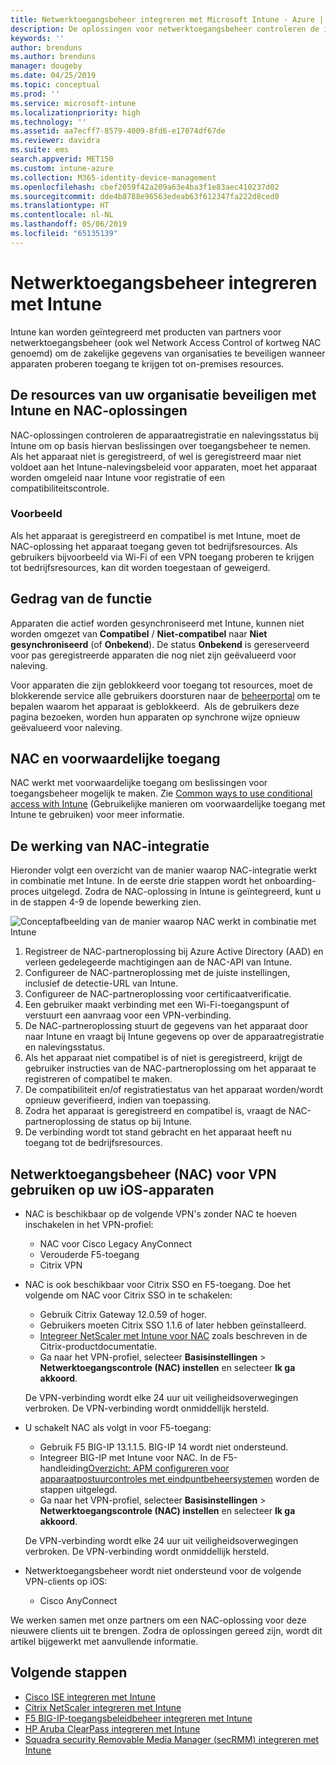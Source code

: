 ```yaml
---
title: Netwerktoegangsbeheer integreren met Microsoft Intune - Azure | Microsoft Docs
description: De oplossingen voor netwerktoegangsbeheer controleren de inschrijving en naleving voor apparaten met Intune. Netwerktoegangsbeheer omvat bepaald gedrag en werkt met voorwaardelijke toegang. Zie de stappen voor het onboarding-proces en een lijst met partneroplossingen.
keywords: ''
author: brenduns
ms.author: brenduns
manager: dougeby
ms.date: 04/25/2019
ms.topic: conceptual
ms.prod: ''
ms.service: microsoft-intune
ms.localizationpriority: high
ms.technology: ''
ms.assetid: aa7ecff7-8579-4009-8fd6-e17074df67de
ms.reviewer: davidra
ms.suite: ems
search.appverid: MET150
ms.custom: intune-azure
ms.collection: M365-identity-device-management
ms.openlocfilehash: cbef2059f42a209a63e4ba3f1e83aec410237d02
ms.sourcegitcommit: dde4b8788e96563edeab63f612347fa222d8ced0
ms.translationtype: HT
ms.contentlocale: nl-NL
ms.lasthandoff: 05/06/2019
ms.locfileid: "65135139"
---
```

# <a name="network-access-control-nac-integration-with-intune"></a>Netwerktoegangsbeheer integreren met Intune

Intune kan worden geïntegreerd met producten van partners voor netwerktoegangsbeheer (ook wel Network Access Control of kortweg NAC genoemd) om de zakelijke gegevens van organisaties te beveiligen wanneer apparaten proberen toegang te krijgen tot on-premises resources.

## <a name="how-do-intune-and-nac-solutions-help-protect-your-organization-resources"></a>De resources van uw organisatie beveiligen met Intune en NAC-oplossingen

NAC-oplossingen controleren de apparaatregistratie en nalevingsstatus bij Intune om op basis hiervan beslissingen over toegangsbeheer te nemen. Als het apparaat niet is geregistreerd, of wel is geregistreerd maar niet voldoet aan het Intune-nalevingsbeleid voor apparaten, moet het apparaat worden omgeleid naar Intune voor registratie of een compatibiliteitscontrole.

### <a name="example"></a>Voorbeeld

Als het apparaat is geregistreerd en compatibel is met Intune, moet de NAC-oplossing het apparaat toegang geven tot bedrijfsresources. Als gebruikers bijvoorbeeld via Wi-Fi of een VPN toegang proberen te krijgen tot bedrijfsresources, kan dit worden toegestaan of geweigerd.

## <a name="feature-behaviors"></a>Gedrag van de functie

Apparaten die actief worden gesynchroniseerd met Intune, kunnen niet worden omgezet van **Compatibel** / **Niet-compatibel** naar **Niet gesynchroniseerd** (of **Onbekend**). De status **Onbekend** is gereserveerd voor pas geregistreerde apparaten die nog niet zijn geëvalueerd voor naleving.

Voor apparaten die zijn geblokkeerd voor toegang tot resources, moet de blokkerende service alle gebruikers doorsturen naar de [beheerportal](https://portal.manage.microsoft.com) om te bepalen waarom het apparaat is geblokkeerd.  Als de gebruikers deze pagina bezoeken, worden hun apparaten op synchrone wijze opnieuw geëvalueerd voor naleving.

## <a name="nac-and-conditional-access"></a>NAC en voorwaardelijke toegang

NAC werkt met voorwaardelijke toegang om beslissingen voor toegangsbeheer mogelijk te maken. Zie [Common ways to use conditional access with Intune](conditional-access-intune-common-ways-use.md) (Gebruikelijke manieren om voorwaardelijke toegang met Intune te gebruiken) voor meer informatie.

## <a name="how-the-nac-integration-works"></a>De werking van NAC-integratie

Hieronder volgt een overzicht van de manier waarop NAC-integratie werkt in combinatie met Intune. In de eerste drie stappen wordt het onboarding-proces uitgelegd. Zodra de NAC-oplossing in Intune is geïntegreerd, kunt u in de stappen 4-9 de lopende bewerking zien.

![Conceptafbeelding van de manier waarop NAC werkt in combinatie met Intune](./media/ca-intune-common-ways-2.png)

1. Registreer de NAC-partneroplossing bij Azure Active Directory (AAD) en verleen gedelegeerde machtigingen aan de NAC-API van Intune.
2. Configureer de NAC-partneroplossing met de juiste instellingen, inclusief de detectie-URL van Intune.
3. Configureer de NAC-partneroplossing voor certificaatverificatie.
4. Een gebruiker maakt verbinding met een Wi-Fi-toegangspunt of verstuurt een aanvraag voor een VPN-verbinding.
5. De NAC-partneroplossing stuurt de gegevens van het apparaat door naar Intune en vraagt bij Intune gegevens op over de apparaatregistratie en nalevingsstatus.
6. Als het apparaat niet compatibel is of niet is geregistreerd, krijgt de gebruiker instructies van de NAC-partneroplossing om het apparaat te registreren of compatibel te maken.
7. De compatibiliteit en/of registratiestatus van het apparaat worden/wordt opnieuw geverifieerd, indien van toepassing.
8. Zodra het apparaat is geregistreerd en compatibel is, vraagt de NAC-partneroplossing de status op bij Intune.
9. De verbinding wordt tot stand gebracht en het apparaat heeft nu toegang tot de bedrijfsresources.

## <a name="use-nac-for-vpn-on-your-ios-devices"></a>Netwerktoegangsbeheer (NAC) voor VPN gebruiken op uw iOS-apparaten  

- NAC is beschikbaar op de volgende VPN's zonder NAC te hoeven inschakelen in het VPN-profiel:

  - NAC voor Cisco Legacy AnyConnect
  - Verouderde F5-toegang
  - Citrix VPN

- NAC is ook beschikbaar voor Citrix SSO en F5-toegang. Doe het volgende om NAC voor Citrix SSO in te schakelen:

  - Gebruik Citrix Gateway 12.0.59 of hoger.  
  - Gebruikers moeten Citrix SSO 1.1.6 of later hebben geïnstalleerd.
  - [Integreer NetScaler met Intune voor NAC](https://docs.citrix.com/en-us/netscaler-gateway/12/microsoft-intune-integration/configuring-network-access-control-device-check-for-netscaler-gateway-virtual-server-for-single-factor-authentication-deployment.html) zoals beschreven in de Citrix-productdocumentatie.
  - Ga naar het VPN-profiel, selecteer **Basisinstellingen** > **Netwerktoegangscontrole (NAC) instellen** en selecteer **Ik ga akkoord**.

  De VPN-verbinding wordt elke 24 uur uit veiligheidsoverwegingen verbroken. De VPN-verbinding wordt onmiddellijk hersteld.

- U schakelt NAC als volgt in voor F5-toegang:

  - Gebruik F5 BIG-IP 13.1.1.5. BIG-IP 14 wordt niet ondersteund.
  - Integreer BIG-IP met Intune voor NAC. In de F5-handleiding[Overzicht: APM configureren voor apparaatpostuurcontroles met eindpuntbeheersystemen](https://support.f5.com/kb/en-us/products/big-ip_apm/manuals/product/apm-client-configuration-7-1-6/6.html#guid-0bd12e12-8107-40ec-979d-c44779a8cc89) worden de stappen uitgelegd.
  - Ga naar het VPN-profiel, selecteer **Basisinstellingen** > **Netwerktoegangscontrole (NAC) instellen** en selecteer **Ik ga akkoord**.

  De VPN-verbinding wordt elke 24 uur uit veiligheidsoverwegingen verbroken. De VPN-verbinding wordt onmiddellijk hersteld.

- Netwerktoegangsbeheer wordt niet ondersteund voor de volgende VPN-clients op iOS:
  - Cisco AnyConnect

We werken samen met onze partners om een NAC-oplossing voor deze nieuwere clients uit te brengen. Zodra de oplossingen gereed zijn, wordt dit artikel bijgewerkt met aanvullende informatie.

## <a name="next-steps"></a>Volgende stappen

- [Cisco ISE integreren met Intune](http://www.cisco.com/c/en/us/td/docs/security/ise/2-1/admin_guide/b_ise_admin_guide_21/b_ise_admin_guide_20_chapter_01000.html)
- [Citrix NetScaler integreren met Intune](http://docs.citrix.com/en-us/netscaler-gateway/12/microsoft-intune-integration/configuring-network-access-control-device-check-for-netscaler-gateway-virtual-server-for-single-factor-authentication-deployment.html)
- [F5 BIG-IP-toegangsbeleidbeheer integreren met Intune](https://support.f5.com/kb/en-us/products/big-ip_apm/manuals/product/apm-client-configuration-13-0-0/6.html)
- [HP Aruba ClearPass integreren met Intune](https://support.arubanetworks.com/Documentation/tabid/77/DMXModule/512/Command/Core_Download/Default.aspx?EntryId=31271)
- [Squadra security Removable Media Manager (secRMM) integreren met Intune](http://www.squadratechnologies.com/StaticContent/ProductDownload/secRMM/9.9.0.0/secRMMIntuneAccessControlSetupGuide.pdf)
